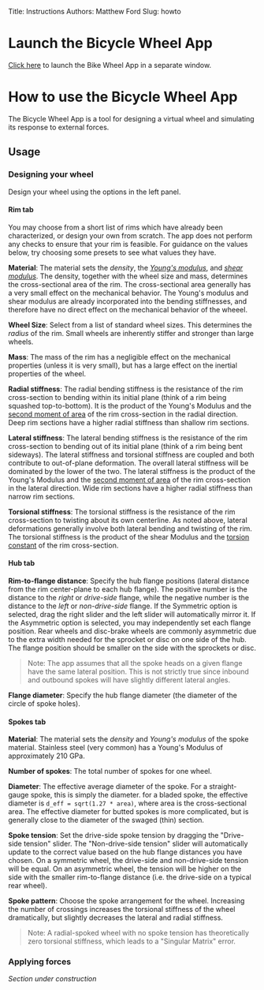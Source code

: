 Title: Instructions
Authors: Matthew Ford
Slug: howto

# Launch the Bicycle Wheel App

<a href="https://bike-wheel-app.herokuapp.com/" target="_blank">Click here</a> to launch the Bike Wheel App in a separate window.

# How to use the Bicycle Wheel App

The Bicycle Wheel App is a tool for designing a virtual wheel and simulating its response to external forces.

## Usage

### Designing your wheel

Design your wheel using the options in the left panel.

#### Rim tab

You may choose from a short list of rims which have already been characterized, or design your own from scratch. The app does not perform any checks to ensure that your rim is feasible. For guidance on the values below, try choosing some presets to see what values they have.

__Material__: The material sets the _density_, the [_Young's modulus_](https://en.wikipedia.org/wiki/Young%27s_modulus), and [_shear modulus_](https://en.wikipedia.org/wiki/Shear_modulus). The density, together with the wheel size and mass, determines the cross-sectional area of the rim. The cross-sectional area generally has a very small effect on the mechanical behavior. The Young's modulus and shear modulus are already incorporated into the bending stiffnesses, and therefore have no direct effect on the mechanical behavior of the wheeel.

__Wheel Size__: Select from a list of standard wheel sizes. This determines the _radius_ of the rim. Small wheels are inherently stiffer and stronger than large wheels.

__Mass__: The mass of the rim has a negligible effect on the mechanical properties (unless it is very small), but has a large effect on the inertial properties of the wheel.

__Radial stiffness__: The radial bending stiffness is the resistance of the rim cross-section to bending within its initial plane (think of a rim being squashed top-to-bottom). It is the product of the Young's Modulus and the [second moment of area](https://en.wikipedia.org/wiki/Second_moment_of_area) of the rim cross-section in the radial direction. Deep rim sections have a higher radial stiffness than shallow rim sections.

__Lateral stiffness__: The lateral bending stiffness is the resistance of the rim cross-section to bending out of its initial plane (think of a rim being bent sideways). The lateral stiffness and torsional stiffness are coupled and both contribute to out-of-plane deformation. The overall lateral stiffness will be dominated by the lower of the two. The lateral stiffness is the product of the Young's Modulus and the [second moment of area](https://en.wikipedia.org/wiki/Second_moment_of_area) of the rim cross-section in the lateral direction. Wide rim sections have a higher radial stiffness than narrow rim sections.

__Torsional stiffness__: The torsional stiffness is the resistance of the rim cross-section to twisting about its own centerline. As noted above, lateral deformations generally involve both lateral bending and twisting of the rim. The torsional stiffness is the product of the shear Modulus and the [torsion constant](https://en.wikipedia.org/wiki/Torsion_constant) of the rim cross-section.

#### Hub tab

__Rim-to-flange distance__: Specify the hub flange positions (lateral distance from the rim center-plane to each hub flange). The positive number is the distance to the _right_ or _drive-side_ flange, while the negative number is the distance to the _left_ or _non-drive-side_ flange. If the Symmetric option is selected, drag the right slider and the left slider will automatically mirror it. If the Asymmetric option is selected, you may independently set each flange position. Rear wheels and disc-brake wheels are commonly asymmetric due to the extra width needed for the sprocket or disc on one side of the hub. The flange position should be smaller on the side with the sprockets or disc.

> Note: The app assumes that all the spoke heads on a given flange have the same lateral position. This is not strictly true since inbound and outbound spokes will have slightly different lateral angles.


__Flange diameter__: Specify the hub flange diameter (the diameter of the circle of spoke holes).

#### Spokes tab

__Material__: The material sets the _density_ and _Young's modulus_ of the spoke material. Stainless steel (very common) has a Young's Modulus of approximately 210 GPa.

__Number of spokes__: The total number of spokes for one wheel.

__Diameter__: The effective average diameter of the spoke. For a straight-gauge spoke, this is simply the diameter. for a bladed spoke, the effective diameter is `d_eff = sqrt(1.27 * area)`, where area is the cross-sectional area. The effective diameter for butted spokes is more complicated, but is generally close to the diameter of the swaged (thin) section.

__Spoke tension__: Set the drive-side spoke tension by dragging the "Drive-side tension" slider. The "Non-drive-side tension" slider will automatically update to the correct value based on the hub flange distances you have chosen. On a symmetric wheel, the drive-side and non-drive-side tension will be equal. On an asymmetric wheel, the tension will be higher on the side with the smaller rim-to-flange distance (i.e. the drive-side on a typical rear wheel).

__Spoke pattern__: Choose the spoke arrangement for the wheel. Increasing the number of crossings increases the torsional stiffness of the wheel dramatically, but slightly decreases the lateral and radial stiffness.

> Note: A radial-spoked wheel with no spoke tension has theoretically zero torsional stiffness, which leads to a "Singular Matrix" error.

### Applying forces

_Section under construction_
